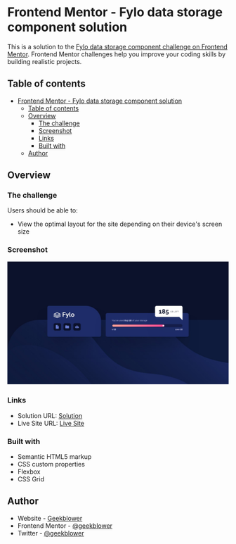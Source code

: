 # Frontend Mentor - Fylo data storage component solution

This is a solution to the [Fylo data storage component challenge on Frontend Mentor](https://www.frontendmentor.io/challenges/fylo-data-storage-component-1dZPRbV5n). Frontend Mentor challenges help you improve your coding skills by building realistic projects.

## Table of contents

- [Frontend Mentor - Fylo data storage component solution](#frontend-mentor---fylo-data-storage-component-solution)
  - [Table of contents](#table-of-contents)
  - [Overview](#overview)
    - [The challenge](#the-challenge)
    - [Screenshot](#screenshot)
    - [Links](#links)
    - [Built with](#built-with)
  - [Author](#author)

## Overview

### The challenge

Users should be able to:

- View the optimal layout for the site depending on their device's screen size

### Screenshot

![Screenshot](./design/desktop-design.jpg)

### Links

- Solution URL: [Solution](https://github.com/geekblower/frontend-mentor-solutions/tree/main/solutions/junior/02.%20Fylo%20Data%20Storage%20Component)
- Live Site URL: [Live Site](https://geekblower.github.io/frontend-mentor-solutions/solutions/junior/02.%20Fylo%20Data%20Storage%20Component/index.html)

### Built with

- Semantic HTML5 markup
- CSS custom properties
- Flexbox
- CSS Grid

## Author

- Website - [Geekblower](https://geekblower.github.io/)
- Frontend Mentor - [@geekblower](https://www.frontendmentor.io/profile/geekblower)
- Twitter - [@geekblower](https://www.twitter.com/geekblower)
